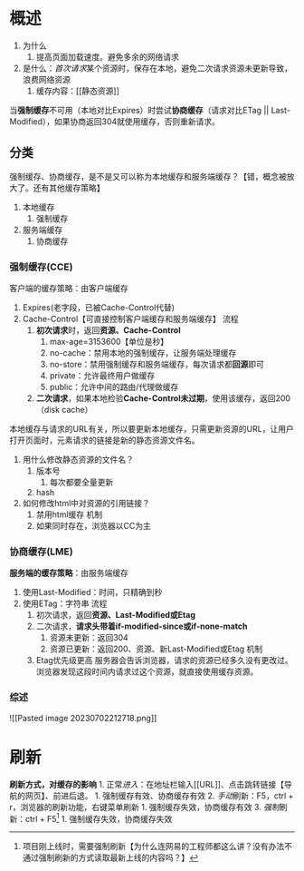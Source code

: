 # 概述
1. 为什么
	1. 提高页面加载速度。避免多余的网络请求
2. 是什么：*首次请求*某个资源时，保存在本地，避免二次请求资源未更新导致，浪费网络资源
	1. 缓存内容：[[静态资源]] 

当**强制缓存**不可用（本地对比Expires）时尝试**协商缓存**（请求对比ETag || Last-Modified），如果协商返回304就使用缓存，否则重新请求。
## 分类
强制缓存、协商缓存，是不是又可以称为本地缓存和服务端缓存？【错，概念被放大了。还有其他缓存策略】
1. 本地缓存
	1. 强制缓存
2. 服务端缓存
	1. 协商缓存
### 强制缓存(CCE)
客户端的缓存策略：由客户端缓存
1. Expires(老字段，已被Cache-Control代替)
2. Cache-Control【可直接控制客户端缓存和服务端缓存】
流程
	1. **初次请求**时，返回**资源、Cache-Control** 
		1. max-age=3153600【单位是秒】
		2. no-cache：禁用本地的强制缓存，让服务端处理缓存
		3. no-store：禁用强制缓存和服务端缓存，每次请求都**回源**即可
		4. private：允许最终用户做缓存
		5. public：允许中间的路由/代理做缓存
	3. **二次请求**，如果本地检验**Cache-Control未过期**，使用该缓存，返回200（disk cache）

本地缓存与请求的URL有关，所以要更新本地缓存，只需更新资源的URL，让用户打开页面时，元素请求的链接是新的静态资源文件名。
1. 用什么修改静态资源的文件名？
	1. 版本号
		1. 每次都要全量更新
	2. hash
2. 如何修改html中对资源的引用链接？
	1. 禁用html缓存
机制
	1. 如果同时存在，浏览器以CC为主
### 协商缓存(LME)
**服务端的缓存策略**：由服务端缓存
1. 使用Last-Modified：时间，只精确到秒
2. 使用ETag：字符串
流程
	1. 初次请求，返回**资源、Last-Modified或Etag** 
	2. 二次请求，**请求头带着if-modified-since或if-none-match** 
		1. 资源未更新：返回304
		2. 资源已更新：返回200、资源、新Last-Modified或Etag
机制
	1. Etag优先级更高
服务器会告诉浏览器，请求的资源已经多久没有更改过。浏览器发现这段时间内请求过这个资源，就直接使用缓存资源。
### 综述
![[Pasted image 20230702212718.png]]

# 刷新
**刷新方式，对缓存的影响** 
	1. 正常*进入*：在地址栏输入[[URL]]、点击跳转链接【导航的网页】、前进后退。
		1. 强制缓存有效、协商缓存有效
	2. *手动*刷新：F5，ctrl + r，浏览器的刷新功能，右键菜单刷新
		1. 强制缓存失效，协商缓存有效
	3. *强制*刷新：ctrl + F5[^1] 
		1. 强制缓存失效，协商缓存失效

[^1]: 项目刚上线时，需要强制刷新【为什么连网易的工程师都这么讲？没有办法不通过强制刷新的方式读取最新上线的内容吗？】